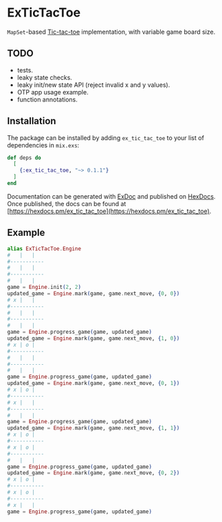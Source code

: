 # ExTicTacToe

`MapSet`-based [Tic-tac-toe](https://en.wikipedia.org/wiki/Tic-tac-toe) implementation, with variable game board size.

## TODO

- tests.
- leaky state checks.
- leaky init/new state API (reject invalid x and y values).
- OTP app usage example.
- function annotations.

## Installation

The package can be installed
by adding `ex_tic_tac_toe` to your list of dependencies in `mix.exs`:

```elixir
def deps do
  [
    {:ex_tic_tac_toe, "~> 0.1.1"}
  ]
end
```

Documentation can be generated with [ExDoc](https://github.com/elixir-lang/ex_doc)
and published on [HexDocs](https://hexdocs.pm). Once published, the docs can
be found at [https://hexdocs.pm/ex_tic_tac_toe](https://hexdocs.pm/ex_tic_tac_toe).

## Example

```elixir
alias ExTicTacToe.Engine
#   |   |
#-----------
#   |   |
#-----------
#   |   |
game = Engine.init(2, 2)
updated_game = Engine.mark(game, game.next_move, {0, 0})
# x |   |
#-----------
#   |   |
#-----------
#   |   |
game = Engine.progress_game(game, updated_game)
updated_game = Engine.mark(game, game.next_move, {1, 0})
# x | o |
#-----------
#   |   |
#-----------
#   |   |
game = Engine.progress_game(game, updated_game)
updated_game = Engine.mark(game, game.next_move, {0, 1})
# x | o |
#-----------
# x |   |
#-----------
#   |   |
game = Engine.progress_game(game, updated_game)
updated_game = Engine.mark(game, game.next_move, {1, 1})
# x | o |
#-----------
# x | o |
#-----------
#   |   |
game = Engine.progress_game(game, updated_game)
updated_game = Engine.mark(game, game.next_move, {0, 2})
# x | o |
#-----------
# x | o |
#-----------
# x |   |
game = Engine.progress_game(game, updated_game)
```
